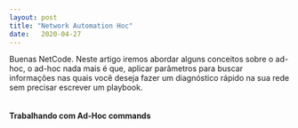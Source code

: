 ```yaml
---
layout: post 
title: "Network Automation Hoc"
date:   2020-04-27
---
```


<p class="intro"><span class="dropcap">B</span>uenas NetCode. Neste artigo iremos abordar alguns conceitos sobre o ad-hoc, o ad-hoc nada mais é que, aplicar parâmetros para buscar informações nas quais você deseja fazer um diagnóstico rápido na sua rede sem precisar escrever um playbook.</p>

<img src="{{ '/assets/img/lab5.jpg' | prepend: site.baseurl }}" alt=""> 

#### Trabalhando com Ad-Hoc commands
